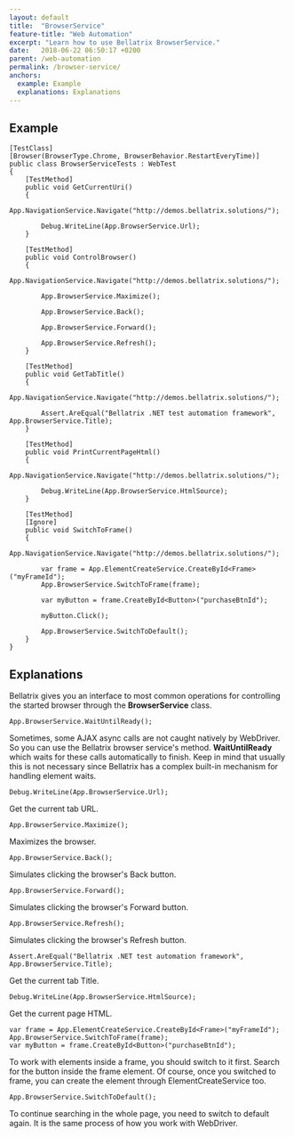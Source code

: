 ```yaml
---
layout: default
title:  "BrowserService"
feature-title: "Web Automation"
excerpt: "Learn how to use Bellatrix BrowserService."
date:   2018-06-22 06:50:17 +0200
parent: /web-automation
permalink: /browser-service/
anchors:
  example: Example
  explanations: Explanations
---
```

Example
-------
```
[TestClass]
[Browser(BrowserType.Chrome, BrowserBehavior.RestartEveryTime)]
public class BrowserServiceTests : WebTest
{
    [TestMethod]
    public void GetCurrentUri()
    {
        App.NavigationService.Navigate("http://demos.bellatrix.solutions/");

        Debug.WriteLine(App.BrowserService.Url);
    }

    [TestMethod]
    public void ControlBrowser()
    {
        App.NavigationService.Navigate("http://demos.bellatrix.solutions/");

        App.BrowserService.Maximize();

        App.BrowserService.Back();

        App.BrowserService.Forward();

        App.BrowserService.Refresh();
    }

    [TestMethod]
    public void GetTabTitle()
    {
        App.NavigationService.Navigate("http://demos.bellatrix.solutions/");

        Assert.AreEqual("Bellatrix .NET test automation framework", App.BrowserService.Title);
    }

    [TestMethod]
    public void PrintCurrentPageHtml()
    {
        App.NavigationService.Navigate("http://demos.bellatrix.solutions/");

        Debug.WriteLine(App.BrowserService.HtmlSource);
    }

    [TestMethod]
    [Ignore]
    public void SwitchToFrame()
    {
        App.NavigationService.Navigate("http://demos.bellatrix.solutions/");

        var frame = App.ElementCreateService.CreateById<Frame>("myFrameId");
        App.BrowserService.SwitchToFrame(frame);

        var myButton = frame.CreateById<Button>("purchaseBtnId");

        myButton.Click();

        App.BrowserService.SwitchToDefault();
    }
}
```
Explanations
------------
Bellatrix gives you an interface to most common operations for controlling the started browser through the **BrowserService** class.
```
App.BrowserService.WaitUntilReady();
```
Sometimes, some AJAX async calls are not caught natively by WebDriver. So you can use the Bellatrix browser service's method. **WaitUntilReady** which waits for these calls automatically to finish. Keep in mind that usually this is not necessary since Bellatrix has a complex built-in mechanism for handling element waits.
```
Debug.WriteLine(App.BrowserService.Url);
```
Get the current tab URL.
```
App.BrowserService.Maximize();
```
Maximizes the browser.
```
App.BrowserService.Back();
```
Simulates clicking the browser's Back button.
```
App.BrowserService.Forward();
```
Simulates clicking the browser's Forward button.
```
App.BrowserService.Refresh();
```
Simulates clicking the browser's Refresh button.
```
Assert.AreEqual("Bellatrix .NET test automation framework", App.BrowserService.Title);
```
Get the current tab Title.
```
Debug.WriteLine(App.BrowserService.HtmlSource);
```
Get the current page HTML.
```
var frame = App.ElementCreateService.CreateById<Frame>("myFrameId");
App.BrowserService.SwitchToFrame(frame);
var myButton = frame.CreateById<Button>("purchaseBtnId");
```
To work with elements inside a frame, you should switch to it first. Search for the button inside the frame element. Of course, once you switched to frame, you can create the element through ElementCreateService too.
```
App.BrowserService.SwitchToDefault();
```
To continue searching in the whole page, you need to switch to default again. It is the same process of how you work with WebDriver.